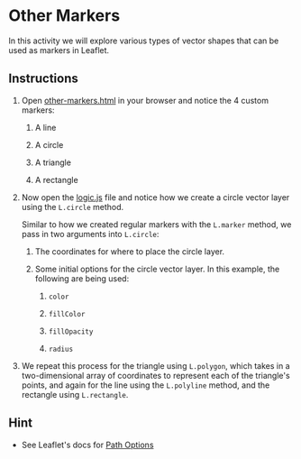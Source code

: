 # Other Markers

In this activity we will explore various types of vector shapes that can be used as markers in Leaflet.

## Instructions

1. Open [other-markers.html](Solved/other-markers.html) in your browser and notice the 4 custom markers:

   1. A line

   2. A circle

   3. A triangle

   4. A rectangle

2. Now open the [logic.js](Solved/logic.js) file and notice how we create a circle vector layer using the `L.circle` method.

   Similar to how we created regular markers with the `L.marker` method, we pass in two arguments into `L.circle`:

   1. The coordinates for where to place the circle layer.

   2. Some initial options for the circle vector layer. In this example, the following are being used:

      1. `color`

      2. `fillColor`

      3. `fillOpacity`

      4. `radius`

3. We repeat this process for the triangle using `L.polygon`, which takes in a two-dimensional array of coordinates to represent each of the triangle's points, and again for the line using the `L.polyline` method, and the rectangle using `L.rectangle`.

## Hint

* See Leaflet's docs for  [Path Options](http://leafletjs.com/reference.html#path)
